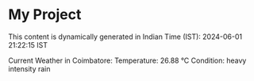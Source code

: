 # My Project

This content is dynamically generated in Indian Time (IST): 2024-06-01 21:22:15 IST


Current Weather in Coimbatore:
Temperature: 26.88 °C
Condition: heavy intensity rain
